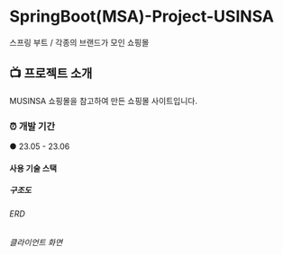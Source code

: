 # SpringBoot(MSA)-Project-USINSA
스프링 부트 / 각종의 브랜드가 모인 쇼핑몰

## :tv:  프로젝트 소개
MUSINSA 쇼핑몰을 참고하여 만든 쇼핑몰 사이트입니다.

### :alarm_clock:  개발 기간
● 23.05 - 23.06

#### 사용 기술 스택


##### 구조도


###### ERD


###### 클라이언트 화면

